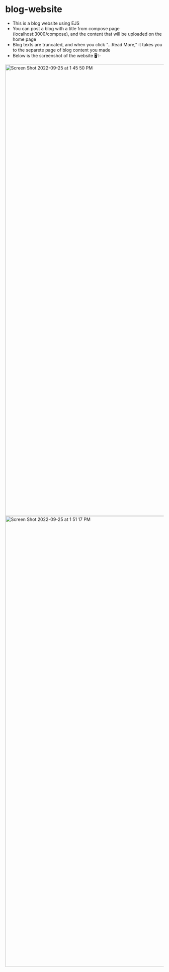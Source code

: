 # blog-website
* This is a blog website using EJS
* You can post a blog with a title from compose page (localhost:3000/compose), and the content that will be uploaded on the home page 
* Blog texts are truncated, and when you click "...Read More," it takes you to the separete page of blog content you made
* Below is the screenshot of the website 🖥✨
<img width="1435" alt="Screen Shot 2022-09-25 at 1 45 50 PM" src="https://user-images.githubusercontent.com/89767104/192164799-e2058ea1-eb6b-4116-9be7-60cea1855295.png">
<img width="1433" alt="Screen Shot 2022-09-25 at 1 51 17 PM" src="https://user-images.githubusercontent.com/89767104/192165112-049f1648-fec5-4c5c-b10c-4293f11b2167.png">
